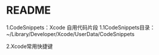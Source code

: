 # README

1.CodeSnippets：Xcode 自用代码片段
1.1CodeSnippets目录：~/Library/Developer/Xcode/UserData/CodeSnippets

2.Xcode常用快捷键
